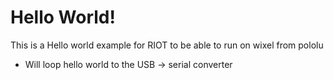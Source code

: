 Hello World!
============


This is a Hello world example for RIOT to be able to run on wixel from pololu

* Will loop hello world to the USB -> serial converter
